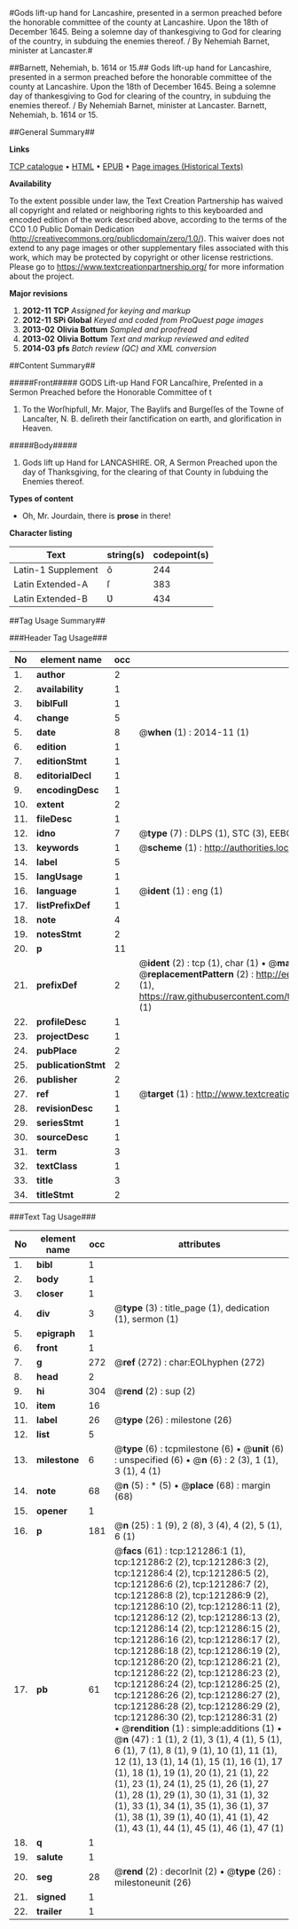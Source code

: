 #Gods lift-up hand for Lancashire, presented in a sermon preached before the honorable committee of the county at Lancashire. Upon the 18th of December 1645. Being a solemne day of thankesgiving to God for clearing of the country, in subduing the enemies thereof. / By Nehemiah Barnet, minister at Lancaster.#

##Barnett, Nehemiah, b. 1614 or 15.##
Gods lift-up hand for Lancashire, presented in a sermon preached before the honorable committee of the county at Lancashire. Upon the 18th of December 1645. Being a solemne day of thankesgiving to God for clearing of the country, in subduing the enemies thereof. / By Nehemiah Barnet, minister at Lancaster.
Barnett, Nehemiah, b. 1614 or 15.

##General Summary##

**Links**

[TCP catalogue](http://www.ota.ox.ac.uk/tcp/)  • 
[HTML](http://tei.it.ox.ac.uk/tcp/Texts-HTML/free/A78/A78179.html)  • 
[EPUB](http://tei.it.ox.ac.uk/tcp/Texts-EPUB/free/A78/A78179.epub) • 
[Page images (Historical Texts)](https://historicaltexts.jisc.ac.uk/eebo-99868929e)

**Availability**

To the extent possible under law, the Text Creation Partnership has waived all copyright and related or neighboring rights to this keyboarded and encoded edition of the work described above, according to the terms of the CC0 1.0 Public Domain Dedication (http://creativecommons.org/publicdomain/zero/1.0/). This waiver does not extend to any page images or other supplementary files associated with this work, which may be protected by copyright or other license restrictions. Please go to https://www.textcreationpartnership.org/ for more information about the project.

**Major revisions**

1. __2012-11__ __TCP__ *Assigned for keying and markup*
1. __2012-11__ __SPi Global__ *Keyed and coded from ProQuest page images*
1. __2013-02__ __Olivia Bottum__ *Sampled and proofread*
1. __2013-02__ __Olivia Bottum__ *Text and markup reviewed and edited*
1. __2014-03__ __pfs__ *Batch review (QC) and XML conversion*

##Content Summary##

#####Front#####
GODS Lift-up Hand FOR Lancaſhire, Preſented in a Sermon Preached before the Honorable Committee of t
1. To the Worſhipfull, Mr. Major, The Baylifs and Burgeſſes of the Towne of Lancaſter, N. B. deſireth their ſanctification on earth, and glorification in Heaven.

#####Body#####

1. Gods lift up Hand for LANCASHIRE. OR, A Sermon Preached upon the day of Thanksgiving, for the clearing of that County in ſubduing the Enemies thereof.

**Types of content**

  * Oh, Mr. Jourdain, there is **prose** in there!

**Character listing**


|Text|string(s)|codepoint(s)|
|---|---|---|
|Latin-1 Supplement|ô|244|
|Latin Extended-A|ſ|383|
|Latin Extended-B|Ʋ|434|

##Tag Usage Summary##

###Header Tag Usage###

|No|element name|occ|attributes|
|---|---|---|---|
|1.|__author__|2||
|2.|__availability__|1||
|3.|__biblFull__|1||
|4.|__change__|5||
|5.|__date__|8| @__when__ (1) : 2014-11 (1)|
|6.|__edition__|1||
|7.|__editionStmt__|1||
|8.|__editorialDecl__|1||
|9.|__encodingDesc__|1||
|10.|__extent__|2||
|11.|__fileDesc__|1||
|12.|__idno__|7| @__type__ (7) : DLPS (1), STC (3), EEBO-CITATION (1), PROQUEST (1), VID (1)|
|13.|__keywords__|1| @__scheme__ (1) : http://authorities.loc.gov/ (1)|
|14.|__label__|5||
|15.|__langUsage__|1||
|16.|__language__|1| @__ident__ (1) : eng (1)|
|17.|__listPrefixDef__|1||
|18.|__note__|4||
|19.|__notesStmt__|2||
|20.|__p__|11||
|21.|__prefixDef__|2| @__ident__ (2) : tcp (1), char (1)  •  @__matchPattern__ (2) : ([0-9\-]+):([0-9IVX]+) (1), (.+) (1)  •  @__replacementPattern__ (2) : http://eebo.chadwyck.com/downloadtiff?vid=$1&page=$2 (1), https://raw.githubusercontent.com/textcreationpartnership/Texts/master/tcpchars.xml#$1 (1)|
|22.|__profileDesc__|1||
|23.|__projectDesc__|1||
|24.|__pubPlace__|2||
|25.|__publicationStmt__|2||
|26.|__publisher__|2||
|27.|__ref__|1| @__target__ (1) : http://www.textcreationpartnership.org/docs/. (1)|
|28.|__revisionDesc__|1||
|29.|__seriesStmt__|1||
|30.|__sourceDesc__|1||
|31.|__term__|3||
|32.|__textClass__|1||
|33.|__title__|3||
|34.|__titleStmt__|2||


###Text Tag Usage###

|No|element name|occ|attributes|
|---|---|---|---|
|1.|__bibl__|1||
|2.|__body__|1||
|3.|__closer__|1||
|4.|__div__|3| @__type__ (3) : title_page (1), dedication (1), sermon (1)|
|5.|__epigraph__|1||
|6.|__front__|1||
|7.|__g__|272| @__ref__ (272) : char:EOLhyphen (272)|
|8.|__head__|2||
|9.|__hi__|304| @__rend__ (2) : sup (2)|
|10.|__item__|16||
|11.|__label__|26| @__type__ (26) : milestone (26)|
|12.|__list__|5||
|13.|__milestone__|6| @__type__ (6) : tcpmilestone (6)  •  @__unit__ (6) : unspecified (6)  •  @__n__ (6) : 2 (3), 1 (1), 3 (1), 4 (1)|
|14.|__note__|68| @__n__ (5) : * (5)  •  @__place__ (68) : margin (68)|
|15.|__opener__|1||
|16.|__p__|181| @__n__ (25) : 1 (9), 2 (8), 3 (4), 4 (2), 5 (1), 6 (1)|
|17.|__pb__|61| @__facs__ (61) : tcp:121286:1 (1), tcp:121286:2 (2), tcp:121286:3 (2), tcp:121286:4 (2), tcp:121286:5 (2), tcp:121286:6 (2), tcp:121286:7 (2), tcp:121286:8 (2), tcp:121286:9 (2), tcp:121286:10 (2), tcp:121286:11 (2), tcp:121286:12 (2), tcp:121286:13 (2), tcp:121286:14 (2), tcp:121286:15 (2), tcp:121286:16 (2), tcp:121286:17 (2), tcp:121286:18 (2), tcp:121286:19 (2), tcp:121286:20 (2), tcp:121286:21 (2), tcp:121286:22 (2), tcp:121286:23 (2), tcp:121286:24 (2), tcp:121286:25 (2), tcp:121286:26 (2), tcp:121286:27 (2), tcp:121286:28 (2), tcp:121286:29 (2), tcp:121286:30 (2), tcp:121286:31 (2)  •  @__rendition__ (1) : simple:additions (1)  •  @__n__ (47) : 1 (1), 2 (1), 3 (1), 4 (1), 5 (1), 6 (1), 7 (1), 8 (1), 9 (1), 10 (1), 11 (1), 12 (1), 13 (1), 14 (1), 15 (1), 16 (1), 17 (1), 18 (1), 19 (1), 20 (1), 21 (1), 22 (1), 23 (1), 24 (1), 25 (1), 26 (1), 27 (1), 28 (1), 29 (1), 30 (1), 31 (1), 32 (1), 33 (1), 34 (1), 35 (1), 36 (1), 37 (1), 38 (1), 39 (1), 40 (1), 41 (1), 42 (1), 43 (1), 44 (1), 45 (1), 46 (1), 47 (1)|
|18.|__q__|1||
|19.|__salute__|1||
|20.|__seg__|28| @__rend__ (2) : decorInit (2)  •  @__type__ (26) : milestoneunit (26)|
|21.|__signed__|1||
|22.|__trailer__|1||
